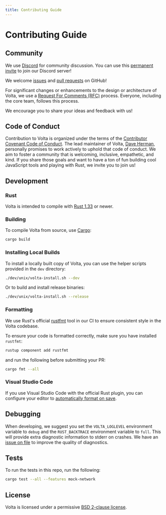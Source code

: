 ```yaml
---
title: Contributing Guide
---
```


# Contributing Guide

## Community

We use [Discord](https://discordapp.com/) for community discussion. You can use this [permanent invite](https://discord.gg/hgPTz9A) to join our Discord server!

We welcome [issues](https://github.com/volta-cli/volta/issues) and [pull requests](https://github.com/volta-cli/volta/pulls) on GitHub!

For significant changes or enhancements to the design or architecture of Volta, we use a [Request For Comments (RFC)](https://github.com/volta-cli/rfcs) process. Everyone, including the core team, follows this process.

We encourage you to share your ideas and feedback with us!

## Code of Conduct

Contribution to Volta is organized under the terms of the [Contributor Covenant Code of Conduct](https://github.com/volta-cli/volta/blob/master/CODE_OF_CONDUCT.md). The lead maintainer of Volta, [Dave Herman](https://twitter.com/littlecalculist), personally promises to work actively to uphold that code of conduct. We aim to foster a community that is welcoming, inclusive, empathetic, and kind. If you share those goals and want to have a ton of fun building cool JavaScript tools and playing with Rust, we invite you to join us!

## Development

### Rust

Volta is intended to compile with [Rust 1.33](https://www.rust-lang.org/) or newer.

### Building

To compile Volta from source, use [Cargo](https://doc.rust-lang.org/cargo/index.html):

```sh
cargo build
```

### Installing Local Builds

To install a locally built copy of Volta, you can use the helper scripts provided in the `dev` directory:

```sh
./dev/unix/volta-install.sh --dev
```

Or to build and install release binaries:

```sh
./dev/unix/volta-install.sh --release
```

### Formatting

We use Rust's official [rustfmt](https://github.com/rust-lang/rustfmt) tool in our CI to ensure consistent style in the Volta codebase.

To ensure your code is formatted correctly, make sure you have installed `rustfmt`:

```sh
rustup component add rustfmt
```

and run the following before submitting your PR:

```sh
cargo fmt --all
```

### Visual Studio Code

If you use Visual Studio Code with the official Rust plugin, you can configure your editor to [automatically format on save](https://github.com/rust-lang/rls-vscode#format-on-save).

## Debugging

When developing, we suggest you set the `VOLTA_LOGLEVEL` environment variable to `debug` and the `RUST_BACKTRACE` environment variable to `full`. This will provide extra diagnostic information to stderr on crashes. We have an [issue on file](https://github.com/volta-cli/volta/issues/215) to improve the quality of diagnostics.

## Tests

To run the tests in this repo, run the following:

```sh
cargo test --all --features mock-network
```

## License

Volta is licensed under a permissive [BSD 2-clause license](https://github.com/volta-cli/volta/blob/master/LICENSE).
